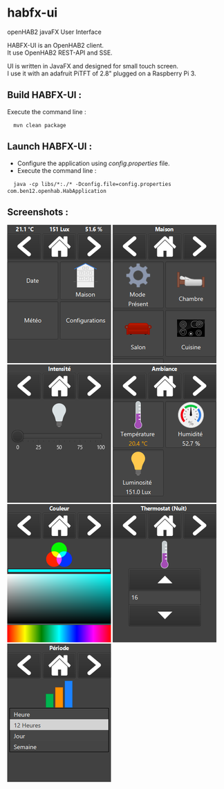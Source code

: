 # habfx-ui
openHAB2 javaFX User Interface

HABFX-UI is an OpenHAB2 client.<br />
It use OpenHAB2 REST-API and SSE.

UI is written in JavaFX and designed for small touch screen.<br />
I use it with an adafruit PiTFT of 2.8" plugged on a Raspberry Pi 3.

## Build HABFX-UI :

Execute the command line :<br />
```
  mvn clean package
```

## Launch HABFX-UI :

* Configure the application using _config.properties_ file.
* Execute the command line :
```
  java -cp libs/*:./* -Dconfig.file=config.properties com.ben12.openhab.HabApplication
```

## Screenshots :
![Screenshot 001](https://raw.githubusercontent.com/ben12/habfx-ui/first-dev/doc/screenshots/001.png)
![Screenshot 002](https://raw.githubusercontent.com/ben12/habfx-ui/first-dev/doc/screenshots/002.png)
![Screenshot 003](https://raw.githubusercontent.com/ben12/habfx-ui/first-dev/doc/screenshots/003.png)
![Screenshot 004](https://raw.githubusercontent.com/ben12/habfx-ui/first-dev/doc/screenshots/004.png)
![Screenshot 005](https://raw.githubusercontent.com/ben12/habfx-ui/first-dev/doc/screenshots/005.png)
![Screenshot 006](https://raw.githubusercontent.com/ben12/habfx-ui/first-dev/doc/screenshots/006.png)
![Screenshot 007](https://raw.githubusercontent.com/ben12/habfx-ui/first-dev/doc/screenshots/007.png)

